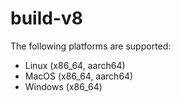 # build-v8

The following platforms are supported:

- Linux (x86_64, aarch64)
- MacOS (x86_64, aarch64)
- Windows (x86_64)
